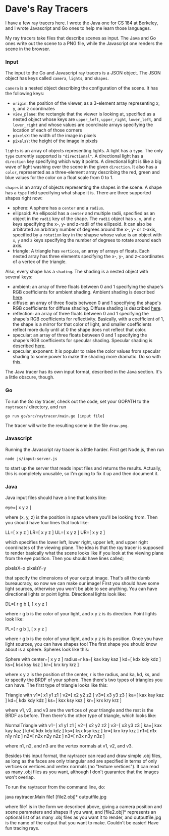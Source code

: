 # Dave's Ray Tracers

I have a few ray tracers here. I wrote the Java one for CS 184 at Berkeley, and I wrote Javascript and Go ones to help me learn those languages.

My ray tracers take files that describe scenes as input. The Java and Go ones write out the scene to a PNG file, while the Javascript one renders the scene in the browser.

### Input

The input to the Go and Javascript ray tracers is a JSON object. The JSON object has keys called `camera`, `lights`, and `shapes`.

`camera` is a nested object describing the configuration of the scene. It has the following keys:
- `origin`: the position of the viewer, as a 3-element array representing x, y, and z coordinates
- `view_plane`: the rectangle that the viewer is looking at, specified as a nested object whose keys are `upper_left`, `upper_right`, `lower_left`, and `lower_right` and whose values are coordinate arrays specifying the location of each of those corners
- `pixelsX`: the width of the image in pixels
- `pixelsY`: the height of the image in pixels

`lights` is an array of objects representing lights. A light has a `type`. The only `type` currently supported is `"directional"`. A directional light has a `direction` key specifying which way it points. A directional light is like a big wave of light washing over the scene in the given `direction`. It also has a `color`, represented as a three-element array describing the red, green and blue values for the color on a float scale from 0 to 1.

`shapes` is an array of objects representing the shapes in the scene. A shape has a `type` field specifying what shape it is. There are three supported shapes right now:
- sphere: A sphere has a `center` and a `radius`.
- ellipsoid: An ellipsoid has a `center` and multiple radii, specified as an object in the `radii` key of the shape. The `radii` object has `x`, `y`, and `z` keys specifying the x-, y- and z-radii of the ellipsoid. It can also be arbitrated an arbitrary number of degrees around the x-, y- or z-axis, specified by a `rotation` key in the shapse whose value is an object with `x`, `y` and `z` keys specifying the number of degrees to rotate around each axis.
- triangle: A triangle has `vertices`, an array of arrays of floats. Each nested array has three elements specifying the x-, y-, and z-coordinates of a vertex of the triangle.

Also, every shape has a `shading`. The shading is a nested object with several keys:
- ambient: an array of three floats between 0 and 1 specifying the shape's RGB coefficients for ambient shading. Ambient shading is described [here](https://en.wikipedia.org/wiki/Shading).
- diffuse: an array of three floats between 0 and 1 specifying the shape's RGB coefficients for diffuse shading. Diffuse shading is described [here](https://en.wikipedia.org/wiki/Phong_shading).
- reflection: an array of three floats between 0 and 1 specifying the shape's RGB coefficients for reflectivity. Basically, with a coefficient of 1, the shape is a mirror for that color of light, and smaller coefficients reflect more dully until at 0 the shape does not reflect that color.
- specular: an array of three floats between 0 and 1 specifying the shape's RGB coefficients for specular shading. Specular shading is described [here](https://en.wikipedia.org/wiki/Phong_shading).
- specular_exponent: It is popular to raise the color values from specular shading to some power to make the shading more dramatic. Do so with this.

The Java tracer has its own input format, described in the Java section. It's a little obscure, though.

### Go

To run the Go ray tracer, check out the code, set your GOPATH to the `raytracer/` directory, and run

```
go run go/src/raytracer/main.go [input file]
```

The tracer will write the resulting scene in the file `draw.png`.

### Javascript

Running the Javascript ray tracer is a little harder. First get Node.js, then run

```
node js/input-server.js
```

to start up the server that reads input files and returns the results. Actually, this is completely unusable, so I'm going to fix it up and then document it.

### Java

Java input files should have a line that looks like:

eye=[ x y z ]

where (x, y, z) is the position in space where you'll be looking from. Then you should have four lines that look like:

LL=[ x y z ]
LR=[ x y z ]
UL=[ x y z ]
UR=[ x y z ]

which specifies the lower left, lower right, upper left, and upper right coordinates of the viewing plane. The idea is that the ray tracer is supposed to render basically what the scene looks like if you look at the viewing plane from the eye position. Then you should have lines called;

pixelsX=x
pixelsY=y

that specify the dimensions of your output image. That's all the dumb bureaucracy, so now we can make our image! First you should have some light sources, otherwise you won't be able to see anything. You can have directional lights or point lights. Directional lights look like:

DL=[ r g b ], [ x y z ]

where r g b is the color of your light, and x y z is its direction. Point lights look like:

PL=[ r g b ], [ x y z ]

where r g b is the color of your light, and x y z is its position. Once you have light sources, you can have shapes too! The first shape you should know about is a sphere. Spheres look like this:

Sphere with center=[ x y z ] radius=r
ka=[ kax kay kaz ]
kd=[ kdx kdy kdz ]
ks=[ ksx ksy ksz ]
kr=[ krx kry krz ]

where x y z is the position of the center, r is the radius, and ka, kd, ks, and kr specify the BRDF of your sphere. Then there's two types of triangles you can have. The first type of triangle looks like this:

Triangle with v1=[  x1  y1  z1 ] v2=[  x2 y2 z2 ] v3=[ x3 y3 z3 ]
ka=[ kax kay kaz ]
kd=[ kdx kdy kdz ]
ks=[ ksx ksy ksz ]
kr=[ krx kry krz ]

where v1, v2, and v3 are the vertices of your triangle and the rest is the BRDF as before. Then there's the other type of triangle, which looks like:

NormalTriangle with v1=[  x1  y1  z1 ] v2=[  x2 y2 z2 ] v3=[ x3 y3 z3 ]
ka=[ kax kay kaz ]
kd=[ kdx kdy kdz ]
ks=[ ksx ksy ksz ]
kr=[ krx kry krz ]
n1=[ n1x n1y n1z ] n2=[ n2x n2y n2z ] n3=[ n3x n3y n3z ]

where n1, n2, and n3 are the vertex normals at v1, v2, and v3.

Besides this input format, the raytracer can read and draw simple .obj files, as long as the faces are only triangular and are specified in terms of only vertices or vertices and vertex normals (no "texture vertices"). It can read as many .obj files as you want, although I don't guarantee that the images won't overlap.

To run the raytracer from the command line, do:

java raytracer.Main file1 [file2.obj]* outputfile.jpg

where file1 is in the form we described above, giving a camera position and scene parameters and shapes if you want, and [file2.obj]* represents an optional list of as many .obj files as you want it to render, and outputfile.jpg is the name of the output that you want to make. Couldn't be easier! Have fun tracing rays.
